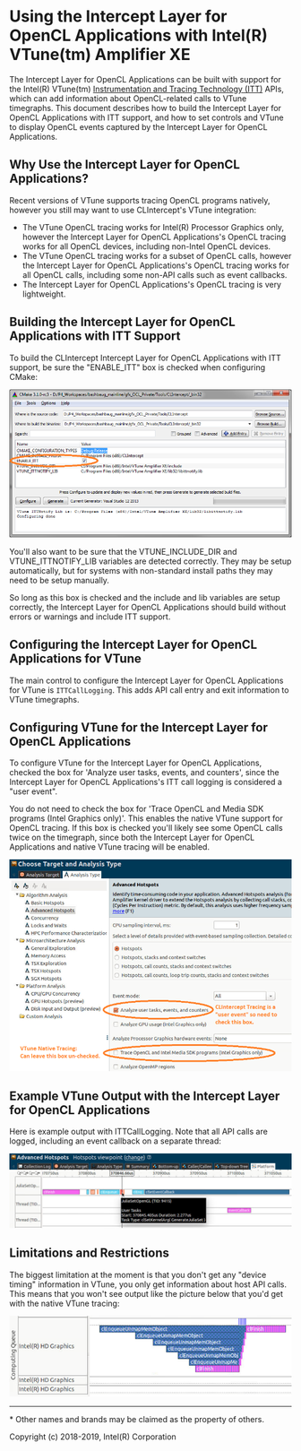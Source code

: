 # Using the Intercept Layer for OpenCL Applications with Intel(R) VTune(tm) Amplifier XE

The Intercept Layer for OpenCL Applications can be built with support for the
Intel(R) VTune(tm) [Instrumentation and Tracing Technology (ITT)][itt] APIs, which
can add information about OpenCL-related calls to VTune timegraphs.  This document
describes how to build the Intercept Layer for OpenCL Applications with ITT support,
and how to set controls and VTune to display OpenCL events captured by the
Intercept Layer for OpenCL Applications.

## Why Use the Intercept Layer for OpenCL Applications?

Recent versions of VTune supports tracing OpenCL programs natively, however you still
may want to use CLIntercept's VTune integration:

* The VTune OpenCL tracing works for Intel(R) Processor Graphics only, however the
  Intercept Layer for OpenCL Applications's OpenCL tracing works for all OpenCL
  devices, including non-Intel OpenCL devices.
* The VTune OpenCL tracing works for a subset of OpenCL calls, however the Intercept
  Layer for OpenCL Applications's OpenCL tracing works for all OpenCL calls, including
  some non-API calls such as event callbacks.
* The Intercept Layer for OpenCL Applications's OpenCL tracing is very lightweight.

## Building the Intercept Layer for OpenCL Applications with ITT Support

To build the CLIntercept Intercept Layer for OpenCL Applications with ITT support,
be sure the "ENABLE_ITT" box is checked when configuring CMake:

![CMake GUI ITT](images/cmake_itt.png)

You'll also want to be sure that the VTUNE_INCLUDE_DIR and VTUNE_ITTNOTIFY_LIB
variables are detected correctly.  They may be setup automatically, but for systems with
non-standard install paths they may need to be setup manually.

So long as this box is checked and the include and lib variables are setup correctly,
the Intercept Layer for OpenCL Applications should build without errors or warnings and
include ITT support.

## Configuring the Intercept Layer for OpenCL Applications for VTune

The main control to configure the Intercept Layer for OpenCL Applications for VTune
is `ITTCallLogging`.  This adds API call entry and exit information to VTune timegraphs.

## Configuring VTune for the Intercept Layer for OpenCL Applications

To configure VTune for the Intercept Layer for OpenCL Applications, checked the box for
'Analyze user tasks, events, and counters', since the Intercept Layer for OpenCL
Applications's ITT call logging is considered a "user event".

You do not need to check the box for 'Trace OpenCL and Media SDK programs (Intel Graphics
only)'.  This enables the native VTune support for OpenCL tracing.  If this box is checked
you'll likely see some OpenCL calls twice on the timegraph, since both the Intercept Layer
for OpenCL Applications and native VTune tracing will be enabled.

![VTune Config](images/vtune_config.png)

## Example VTune Output with the Intercept Layer for OpenCL Applications

Here is example output with ITTCallLogging.  Note that all API calls are logged, including
an event callback on a separate thread:

![VTune Output](images/vtune_output.png)

## Limitations and Restrictions

The biggest limitation at the moment is that you don't get any "device timing" information
in VTune, you only get information about host API calls.  This means that you won't see
output like the picture below that you'd get with the native VTune tracing:

![VTune Device Timing](images/vtune_device_timing.png)

---

\* Other names and brands may be claimed as the property of others.

Copyright (c) 2018-2019, Intel(R) Corporation

[itt]: https://software.intel.com/en-us/node/544195
